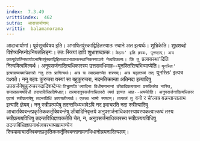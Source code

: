 ```yaml
---
index:  7.3.49
vrittiindex:  462
sutra:  आदाचार्याणाम्
vritti:  balamanorama 
---
```


आदाचार्याणां। पूर्वसूत्रविषय इति। अभाषितपुंस्काद्विहितस्यातः स्थाने अत इत्यर्थः। शुभ्रिकेति। शुभ्रशब्दो विशेष्यनिघ्नोऽनियतलिङ्गः। ततः स्त्रियां टापि शुभ्राशब्दात्कः। `केऽणः' इति ह्रस्वः, पुनष्टाप्। अत्र कात्पूर्ववर्तिनष्टापोऽभाषितपुंस्काद्विहितत्वाऽभावात्तत्स्थानिकस्याऽतो नेत्वविकल्पः। किं तु `प्रत्ययस्था'दिति नित्यमित्वमित्यर्थः। अनुपसर्जनादित्यधिकारस्य उत्तरावधिमाह--यूनस्तिरित्यभिव्याप्येति। `यूनस्तिः' इत्यत्राप्ययमधिकारो नतु ततः प्रागित्यर्थः। अत्र च व्याख्यानमेव शरणम्। अत्र यद्वक्तव्यं तत् `यूनस्तिः' इत्यत्र वक्ष्यते। ननु बहवः कुरुचरा यस्यां सा बहुकुरुचरा, नदमतिक्रान्ता अतिनदा इत्यादिषु उपसर्जनेषुकुरुचरनदादिशब्देभ्यः `टिड्ढाणञि'त्यादिना विधीयमानानां ङीबादिप्रत्ययानां प्रसक्तिरेव नास्ति, समासप्रत्ययविधौ तदन्तविधिप्रतिषेधात्। तस्मादनुपसर्जनाधिकारो व्यर्थ इत्यत आह--अयमेवेति। अनुपसर्जनादित्यधिकार एवायं स्त्रीप्रत्ययेषु तदन्तविधिं ज्ञापयतीत्यर्थः। एतच्च भाष्ये स्पष्टम्। तत्फलं तु `वनो र चे'त्यत्र वन्नन्तान्तलाभ इत्यादि ज्ञेयम्। ननु स्त्रीप्रत्ययेषु तदन्तविध्यभावेऽपि नद इवाचरति नदा स्त्रीत्यादिषु आचारक्विबन्तप्रकृतिककर्तृक्विबन्तेषु ङीबादिनिवृत्तये अनुपसर्जनाधिकारस्यावस्यकत्वात्कथं तस्य स्त्रीप्रत्ययविधिषु तदन्तविधिज्ञापकतेति चेत्, न, अनुपसर्जनाधिकारस्य स्त्रीप्रत्ययविधिषु तदन्तविधिज्ञापनार्थत्वपरभाष्यप्रामाण्येन स्त्रियामाचारक्विबन्तप्रकृतिककर्तृक्विबन्तानामनभिधानोन्नयनादित्यलम्।

